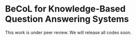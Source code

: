 # BeCoL for Knowledge-Based Question Answering Systems

This work is under peer review. We will release all codes soon.
